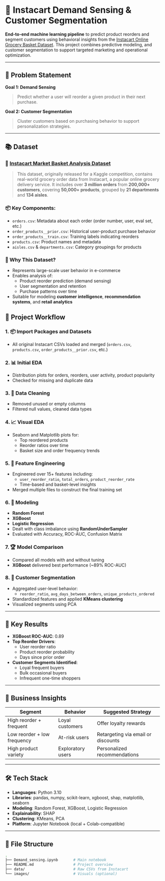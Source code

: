 # 🛒 Instacart Demand Sensing & Customer Segmentation

**End-to-end machine learning pipeline** to predict product reorders and segment customers using behavioral insights from the [Instacart Online Grocery Basket Dataset](https://www.instacart.com/datasets/grocery-shopping-2017). This project combines predictive modeling, and customer segmentation to support targeted marketing and operational optimization.

---

## 📌 Problem Statement

**Goal 1: Demand Sensing**
> Predict whether a user will reorder a given product in their next purchase.

**Goal 2: Customer Segmentation**
> Cluster customers based on purchasing behavior to support personalization strategies.

---
## 📚 Dataset

### 🔗 [Instacart Market Basket Analysis Dataset](https://www.instacart.com/datasets/grocery-shopping-2017)

> This dataset, originally released for a Kaggle competition, contains real-world grocery order data from Instacart, a popular online grocery delivery service. It includes over **3 million orders** from **200,000+ customers**, covering **50,000+ products**, grouped by **21 departments** and **134 aisles**.

### 📦 Key Components:
- `orders.csv`: Metadata about each order (order number, user, eval set, etc.)
- `order_products__prior.csv`: Historical user-product purchase behavior
- `order_products__train.csv`: Training labels indicating reorders
- `products.csv`: Product names and metadata
- `aisles.csv` & `departments.csv`: Category groupings for products

### 🧠 Why This Dataset?
- Represents large-scale user behavior in e-commerce
- Enables analysis of:
  - Product reorder prediction (demand sensing)
  - User segmentation and retention
  - Purchase patterns over time
- Suitable for modeling **customer intelligence**, **recommendation systems**, and **retail analytics**

## 🧠 Project Workflow

### 1. 📦 Import Packages and Datasets
- All original Instacart CSVs loaded and merged (`orders.csv`, `products.csv`, `order_products__prior.csv`, etc.)

### 2. 📊 Initial EDA
- Distribution plots for orders, reorders, user activity, product popularity
- Checked for missing and duplicate data

### 3. 🧹 Data Cleaning
- Removed unused or empty columns
- Filtered null values, cleaned data types

### 4. 📈 Visual EDA
- Seaborn and Matplotlib plots for:
  - Top reordered products
  - Reorder ratios over time
  - Basket size and order frequency trends

### 5. 🧪 Feature Engineering
- Engineered over 15+ features including:
  - `user_reorder_ratio`, `total_orders`, `product_reorder_rate`
  - Time-based and basket-level insights
- Merged multiple files to construct the final training set

### 6. 🤖 Modeling
- **Random Forest**
- **XGBoost**
- **Logistic Regression**
- Dealt with class imbalance using **RandomUnderSampler**
- Evaluated with Accuracy, ROC-AUC, Confusion Matrix

### 7. 🏆 Model Comparison
- Compared all models with and without tuning
- **XGBoost** delivered best performance (~89% ROC-AUC)

### 8. 👥 Customer Segmentation
- Aggregated user-level behavior:
  - `reorder_ratio`, `avg_days_between_orders`, `unique_products_ordered`
- Standardized features and applied **KMeans clustering**
- Visualized segments using PCA

---

## 📌 Key Results

- **XGBoost ROC-AUC**: 0.89  
- **Top Reorder Drivers**:
  - User reorder ratio
  - Product reorder probability
  - Days since prior order
- **Customer Segments Identified**:
  - Loyal frequent buyers
  - Bulk occasional buyers
  - Infrequent one-time shoppers

---

## 💼 Business Insights

| Segment | Behavior | Suggested Strategy |
|---------|----------|--------------------|
| High reorder + frequent | Loyal customers | Offer loyalty rewards |
| Low reorder + low frequency | At-risk users | Retargeting via email or discounts |
| High product variety | Exploratory users | Personalized recommendations |

---

## 🛠 Tech Stack

- **Languages**: Python 3.10
- **Libraries**: pandas, numpy, scikit-learn, xgboost, shap, matplotlib, seaborn
- **Modeling**: Random Forest, XGBoost, Logistic Regression
- **Explainability**: SHAP
- **Clustering**: KMeans, PCA
- **Platform**: Jupyter Notebook (local + Colab-compatible)

---

## 📁 File Structure

```bash
.
├── Demand_sensing.ipynb       # Main notebook
├── README.md                  # Project overview
├── data/                      # Raw CSVs from Instacart
└── images/                    # Visuals (optional)
